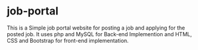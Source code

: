 # job-portal

This is a Simple job portal website for posting a job and applying for the posted job.
It uses php and MySQL for Back-end Implemention and HTML, CSS and Bootstrap for front-end implementation.
